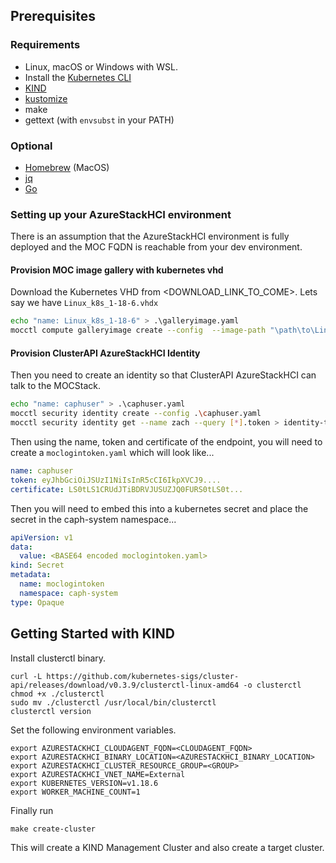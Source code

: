 ## Prerequisites

### Requirements

- Linux, macOS or Windows with WSL.
- Install the [Kubernetes CLI](https://kubernetes.io/docs/tasks/tools/install-kubectl/)
- [KIND]
- [kustomize]
- make
- gettext (with `envsubst` in your PATH)

### Optional

- [Homebrew][brew] (MacOS)
- [jq]
- [Go]

[brew]: https://brew.sh/
[go]: https://golang.org/dl/
[jq]: https://stedolan.github.io/jq/download/
[kind]: https://sigs.k8s.io/kind
[kustomize]: https://github.com/kubernetes-sigs/kustomize

### Setting up your AzureStackHCI environment

There is an assumption that the AzureStackHCI environment is fully deployed and the MOC FQDN is reachable from your dev environment.

#### Provision MOC image gallery with kubernetes vhd

Download the Kubernetes VHD from <DOWNLOAD_LINK_TO_COME>. Lets say we have `Linux_k8s_1-18-6.vhdx`

```bash
echo "name: Linux_k8s_1-18-6" > .\galleryimage.yaml
mocctl compute galleryimage create --config  --image-path "\path\to\Linux_k8s_1-18.6.vhdx" --location <YOUR_HCI_LOCATION>
```

#### Provision ClusterAPI AzureStackHCI Identity

Then you need to create an identity so that ClusterAPI AzureStackHCI can talk to the MOCStack.

```bash
echo "name: caphuser" > .\caphuser.yaml
mocctl security identity create --config .\caphuser.yaml
mocctl security identity get --name zach --query [*].token > identity-token.yaml
```

Then using the name, token and certificate of the endpoint, you will need to create a `moclogintoken.yaml` which will look like...

```yaml
name: caphuser
token: eyJhbGciOiJSUzI1NiIsInR5cCI6IkpXVCJ9....
certificate: LS0tLS1CRUdJTiBDRVJUSUZJQ0FURS0tLS0t...
```

Then you will need to embed this into a kubernetes secret and place the secret in the caph-system namespace...

```yaml
apiVersion: v1
data:
  value: <BASE64 encoded moclogintoken.yaml>
kind: Secret
metadata:
  name: moclogintoken
  namespace: caph-system
type: Opaque
```

## Getting Started with KIND

Install clusterctl binary.

```
curl -L https://github.com/kubernetes-sigs/cluster-api/releases/download/v0.3.9/clusterctl-linux-amd64 -o clusterctl
chmod +x ./clusterctl
sudo mv ./clusterctl /usr/local/bin/clusterctl
clusterctl version
```

Set the following environment variables.
```
export AZURESTACKHCI_CLOUDAGENT_FQDN=<CLOUDAGENT_FQDN>
export AZURESTACKHCI_BINARY_LOCATION=<AZURESTACKHCI_BINARY_LOCATION>
export AZURESTACKHCI_CLUSTER_RESOURCE_GROUP=<GROUP>
export AZURESTACKHCI_VNET_NAME=External
export KUBERNETES_VERSION=v1.18.6
export WORKER_MACHINE_COUNT=1
```

Finally run

```
make create-cluster
```

This will create a KIND Management Cluster and also create a target cluster.

